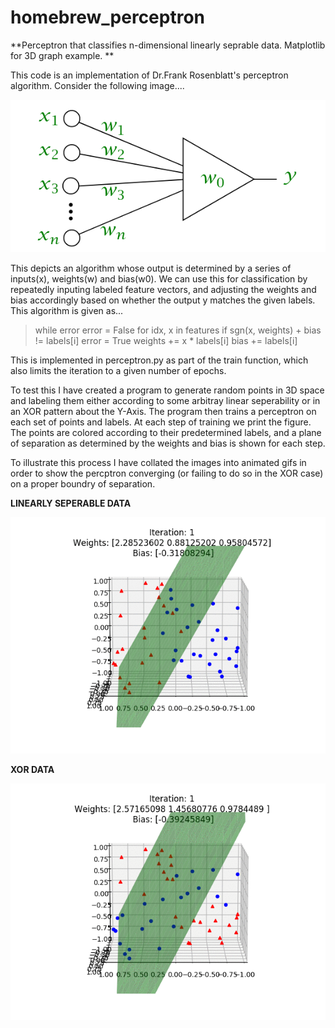 # homebrew_perceptron

**Perceptron that classifies n-dimensional linearly seprable data. Matplotlib for 3D graph example. **

This code is an implementation of Dr.Frank Rosenblatt's perceptron algorithm. Consider the following image....

![](https://raw.githubusercontent.com/gonzodeveloper/homebrew_perceptron/master/img/LTU.png)

This depicts an algorithm whose output is determined by a series of inputs(x), weights(w) and bias(w0). We can use this for classification by repeatedly inputing labeled feature vectors, and adjusting the weights and bias accordingly based on whether the output y matches the given labels. This algorithm is given as...

> while error
> 	error = False
>	for idx, x in features
>		if sgn(x, weights) + bias != labels[i]
>			error = True
>			weights += x * labels[i]
> 			bias += labels[i]

This is implemented in perceptron.py as part of the train function, which also limits the iteration to a given number of epochs.

To test this I have created a program to generate random points in 3D space and labeling them either according to some arbitray linear seperability or in an XOR pattern about the Y-Axis. The program then trains a perceptron on each set of points and labels. At each step of training we print the figure. The points are colored according to their predetermined labels, and a plane of separation as determined by the weights and bias is shown for each step. 

To illustrate this process I have collated the images into animated gifs in order to show the percptron converging (or failing to do so in the XOR case) on a proper boundry of separation.

**LINEARLY SEPERABLE DATA**

![](https://raw.githubusercontent.com/gonzodeveloper/homebrew_perceptron/master/img/lin.gif)

**XOR DATA**

![](https://raw.githubusercontent.com/gonzodeveloper/homebrew_perceptron/master/img/xor.gif)
